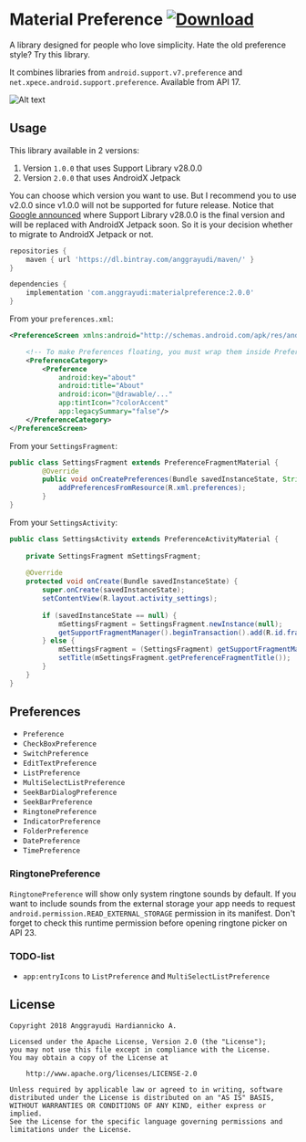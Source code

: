 # Material Preference [ ![Download](https://api.bintray.com/packages/anggrayudi/maven/materialpreference/images/download.svg)](https://bintray.com/anggrayudi/maven/materialpreference/_latestVersion)
A library designed for people who love simplicity. Hate the old preference style? Try this library.

It combines libraries from `android.support.v7.preference` and `net.xpece.android.support.preference`.
Available from API 17.

![Alt text](art/screenshot.png?raw=true "Material Preference")


## Usage

This library available in 2 versions:
1. Version `1.0.0` that uses Support Library v28.0.0
2. Version `2.0.0` that uses AndroidX Jetpack

You can choose which version you want to use. But I recommend you to use v2.0.0 since v1.0.0 will not be supported for future release. Notice that [Google announced](https://android-developers.googleblog.com/2018/05/hello-world-androidx.html) where Support Library v28.0.0 is the final version and will be replaced with AndroidX Jetpack soon. So it is your decision whether to migrate to AndroidX Jetpack or not.

```groovy
repositories {
    maven { url 'https://dl.bintray.com/anggrayudi/maven/' }
}

dependencies {
    implementation 'com.anggrayudi:materialpreference:2.0.0'
}
```

From your `preferences.xml`:

```xml
<PreferenceScreen xmlns:android="http://schemas.android.com/apk/res/android">

    <!-- To make Preferences floating, you must wrap them inside PreferenceCategory -->
    <PreferenceCategory>
        <Preference
            android:key="about"
            android:title="About"
            android:icon="@drawable/..."
            app:tintIcon="?colorAccent"
            app:legacySummary="false"/>
    </PreferenceCategory>
</PreferenceScreen>
```

From your `SettingsFragment`:

```java
public class SettingsFragment extends PreferenceFragmentMaterial {
        @Override
        public void onCreatePreferences(Bundle savedInstanceState, String rootKey) {
            addPreferencesFromResource(R.xml.preferences); 
        }
}
```

From your `SettingsActivity`:

```java
public class SettingsActivity extends PreferenceActivityMaterial {
    
    private SettingsFragment mSettingsFragment;
    
    @Override
    protected void onCreate(Bundle savedInstanceState) {
        super.onCreate(savedInstanceState);
        setContentView(R.layout.activity_settings);
        
        if (savedInstanceState == null) {
            mSettingsFragment = SettingsFragment.newInstance(null);
            getSupportFragmentManager().beginTransaction().add(R.id.fragment_container, mSettingsFragment, "Settings").commit();
        } else {
            mSettingsFragment = (SettingsFragment) getSupportFragmentManager().findFragmentByTag("Settings");
            setTitle(mSettingsFragment.getPreferenceFragmentTitle());
        }
    }
}
```

## Preferences

- `Preference`
- `CheckBoxPreference`
- `SwitchPreference`
- `EditTextPreference`
- `ListPreference`
- `MultiSelectListPreference`
- `SeekBarDialogPreference`
- `SeekBarPreference`
- `RingtonePreference`
- `IndicatorPreference`
- `FolderPreference`
- `DatePreference`
- `TimePreference`

### RingtonePreference

`RingtonePreference` will show only system ringtone sounds by default.
If you want to include sounds from the external storage your app needs to request
`android.permission.READ_EXTERNAL_STORAGE` permission in its manifest.
Don't forget to check this runtime permission before opening ringtone picker on API 23.

### TODO-list
- `app:entryIcons` to `ListPreference` and `MultiSelectListPreference`

## License

    Copyright 2018 Anggrayudi Hardiannicko A.
 
    Licensed under the Apache License, Version 2.0 (the "License");
    you may not use this file except in compliance with the License.
    You may obtain a copy of the License at
 
        http://www.apache.org/licenses/LICENSE-2.0
 
    Unless required by applicable law or agreed to in writing, software
    distributed under the License is distributed on an "AS IS" BASIS,
    WITHOUT WARRANTIES OR CONDITIONS OF ANY KIND, either express or implied.
    See the License for the specific language governing permissions and
    limitations under the License.
